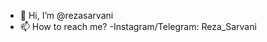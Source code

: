 - 👋 Hi, I’m @rezasarvani
- 📫 How to reach me? 
  -Instagram/Telegram: Reza_Sarvani

<!---
rezasarvani/rezasarvani is a ✨ special ✨ repository because its `README.md` (this file) appears on your GitHub profile.
You can click the Preview link to take a look at your changes.
--->
